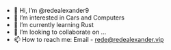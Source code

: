 - 👋 Hi, I’m @redealexander9
- 👀 I’m interested in Cars and Computers
- 🌱 I’m currently learning Rust
- 💞️ I’m looking to collaborate on ...
- 📫 How to reach me: Email - rede@redealexander.vip

<!---
redealexander9/redealexander9 is a ✨ special ✨ repository because its `README.md` (this file) appears on your GitHub profile.
You can click the Preview link to take a look at your changes.
--->
